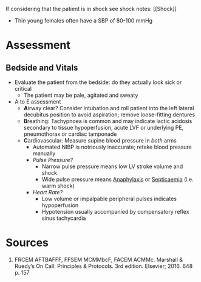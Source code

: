 If considering that the patient is in shock see shock notes: [[Shock]]
- Thin young females often have a SBP of 80-100 mmHg
# Assessment
## Bedside and Vitals
- Evaluate the patient from the bedside: do they actually look sick or critical
	- The patient may be pale, agitated and sweaty
- A to E assessment
	- **A**irway clear? Consider intubation and roll patient into the left lateral decubitus position to avoid aspiration; remove loose-fitting dentures
	- **B**reathing: Tachypnoea is common and may indicate lactic acidosis secondary to tissue hypoperfusion, acute LVF or underlying PE, pneumothorax or cardiac tamponade
	- **C**ardiovascular: Measure supine blood pressure in *both* arms
		- Automated NIBP is notriously inaccurate; retake blood pressure manually
		- *Pulse Pressure?*
			- Narrow pulse pressure means low LV stroke volume and shock
			- Wide pulse pressure means [Anaphylaxis](02%20Rotations/Common%20Ward%20Calls/Anaphylaxis.md) or [Septicaemia](02%20Rotations/Common%20Ward%20Calls/Septicaemia.md) (i.e. warm shock)
		- *Heart Rate?*
			- Low volume or impalpable peripheral pulses indicates hypoperfusion
			- Hypotension usually accompanied by compensatory reflex sinus tachycardia
# Sources
1. FRCEM AFTBAFFF, FFSEM MCMMbcF, FACEM ACMMc. Marshall & Ruedy’s On Call: Principles & Protocols. 3rd edition. Elsevier; 2016. 648 p. 157